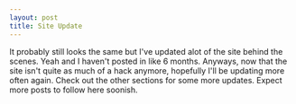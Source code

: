 ```yaml
---
layout: post
title: Site Update
---
```


It probably still looks the same but I've updated alot of the site behind the scenes. Yeah and I haven't posted in like 6 months. Anyways, now that the site isn't quite as much of a hack anymore, hopefully I'll be updating more often again. Check out the other sections for some more updates. Expect more posts to follow here soonish.
